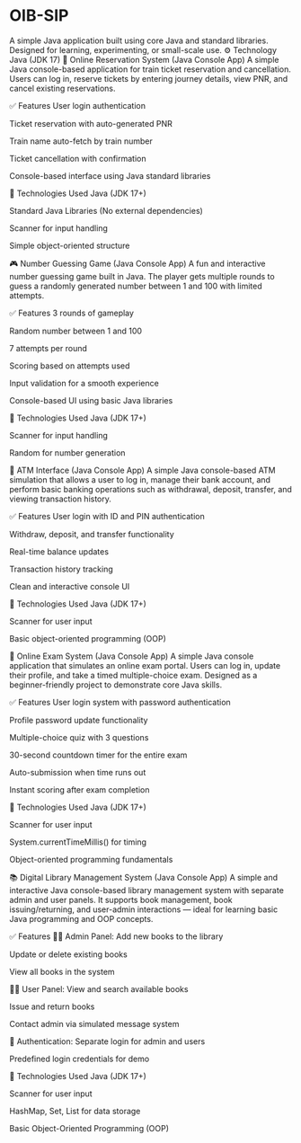 # OIB-SIP
A simple Java application built using core Java and standard libraries. Designed for learning, experimenting, or small-scale use.  ⚙️ Technology Java (JDK 17)
🚆 Online Reservation System (Java Console App)
A simple Java console-based application for train ticket reservation and cancellation. Users can log in, reserve tickets by entering journey details, view PNR, and cancel existing reservations.

✅ Features
User login authentication

Ticket reservation with auto-generated PNR

Train name auto-fetch by train number

Ticket cancellation with confirmation

Console-based interface using Java standard libraries

🧰 Technologies Used
Java (JDK 17+)

Standard Java Libraries (No external dependencies)

Scanner for input handling

Simple object-oriented structure

🎮 Number Guessing Game (Java Console App)
A fun and interactive number guessing game built in Java. The player gets multiple rounds to guess a randomly generated number between 1 and 100 with limited attempts.

✅ Features
3 rounds of gameplay

Random number between 1 and 100

7 attempts per round

Scoring based on attempts used

Input validation for a smooth experience

Console-based UI using basic Java libraries

🧰 Technologies Used
Java (JDK 17+)

Scanner for input handling

Random for number generation

🏧 ATM Interface (Java Console App)
A simple Java console-based ATM simulation that allows a user to log in, manage their bank account, and perform basic banking operations such as withdrawal, deposit, transfer, and viewing transaction history.

✅ Features
User login with ID and PIN authentication

Withdraw, deposit, and transfer functionality

Real-time balance updates

Transaction history tracking

Clean and interactive console UI

🧰 Technologies Used
Java (JDK 17+)

Scanner for user input

Basic object-oriented programming (OOP)

📝 Online Exam System (Java Console App)
A simple Java console application that simulates an online exam portal. Users can log in, update their profile, and take a timed multiple-choice exam. Designed as a beginner-friendly project to demonstrate core Java skills.

✅ Features
User login system with password authentication

Profile password update functionality

Multiple-choice quiz with 3 questions

30-second countdown timer for the entire exam

Auto-submission when time runs out

Instant scoring after exam completion

🧰 Technologies Used
Java (JDK 17+)

Scanner for user input

System.currentTimeMillis() for timing

Object-oriented programming fundamentals



📚 Digital Library Management System (Java Console App)
A simple and interactive Java console-based library management system with separate admin and user panels. It supports book management, book issuing/returning, and user-admin interactions — ideal for learning basic Java programming and OOP concepts.

✅ Features
👨‍💼 Admin Panel:
Add new books to the library

Update or delete existing books

View all books in the system

🙋‍♂️ User Panel:
View and search available books

Issue and return books

Contact admin via simulated message system

🔐 Authentication:
Separate login for admin and users

Predefined login credentials for demo

🧰 Technologies Used
Java (JDK 17+)

Scanner for user input

HashMap, Set, List for data storage

Basic Object-Oriented Programming (OOP)

